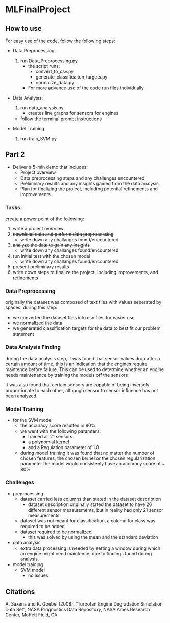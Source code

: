 # MLFinalProject
## How to use
For easy use of the code, follow the following steps:
- Data Preprocessing
    1. run Data_Preprocessing.py
        - the script runs: 
            - convert_to_csv.py
            - generate_classificaiton_targets.py
            - normalize_data.py
        - For more advance use of the code run files individually

- Data Analysis:
    1. run data_analysis.py
        - creates line graphs for sensors for engines
    - follow the terminal prompt instructions

- Model Training
    1. run train_SVM.py
  
## Part 2
- Deliver a 5-min demo that includes:
    - Project overview
    - Data preprocessing steps and any challenges encountered.
    - Preliminary results and any insights gained from the data analysis.
    - Plan for finalizing the project, including potential refinements and improvements.

### Tasks:
create a power point of the following:
1. write a project overview
2. ~~download data and perform data preprocessing~~
    - write down any challanges found/encountered 
3. ~~analyze the data to gain any insights~~
    - write down any challanges found/encountered
4. run initial test with the chosen model
    - write down any challanges found/encountered
5. present preliminary results
6. write down steps to finalize the project, including improvements, and refinements

### Data Preprocessing
originally the dataset was composed of text files with values seperated by spaces. 
during this step:
- we converted the dataset files into csv files for easier use
- we normalized the data
- we generated classification targets for the data to best fit our problem statement

### Data Analysis Finding
during the data analysis step, it was found that sensor values drop after a certain amount of time, this is an indication that the engines require maintence before failure. This can be used to determine whether an engine needs maintenance by training the models off the sensors

It was also found that certain sensors are capable of being inversely proportionate to each other, although sensor to sensor influence has not been analyzed.

### Model Training
- for the SVM model 
    - the accuracy score resulted in 80%
    - we went with the following paramters:
        - trained all 21 sensors
        - a polynomial kernel
        - and a Regulation parameter of 1.0
    - during model training it was found that no matter the number of chosen features, the chosen kernel or the chosen regularization parameter the model would consistenly have an accuracy score of ~ 80%

### Challenges
- preprocessing
    - dataset carried less columns than stated in the dataset description
        - dataset description originally stated the dataset to have 26 different sensor measurements, but in reality had only 21 sensor measurements
    - dataset was not meant for classification, a column for class was required to be added
    - dataset required to be normalized
        - this was solved by using the mean and the standard deviation
- data analysis 
    - extra data processing is needed by setting a window during which an engine might need maintence, due to findings found during analysis.
- model training
    - SVM model
        - no issues

## Citations
A. Saxena and K. Goebel (2008). “Turbofan Engine Degradation Simulation Data Set”, NASA Prognostics Data Repository, NASA Ames Research Center, Moffett Field, CA
